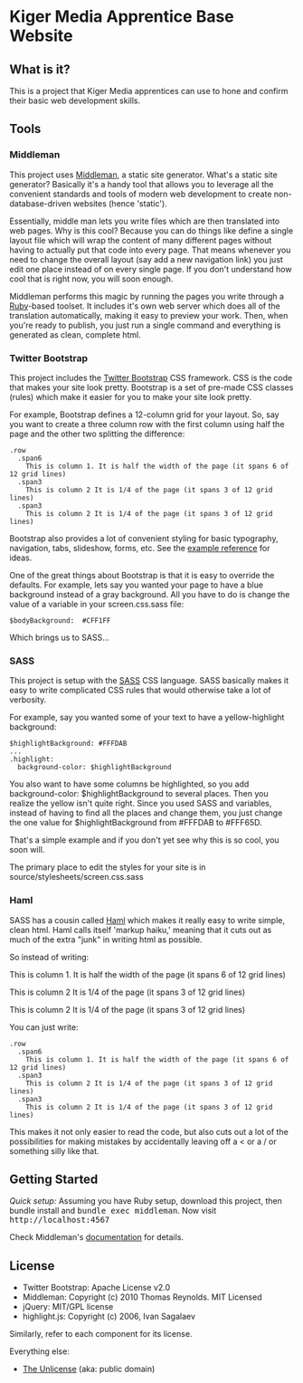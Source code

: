 # Kiger Media Apprentice Base Website


## What is it?

This is a project that Kiger Media apprentices can use to hone and confirm their basic web development skills.

## Tools

### Middleman

This project uses [Middleman](http://middlemanapp.com/), a static site generator. What's a static site generator? Basically it's a handy tool that allows you to leverage all the convenient standards and tools of modern web development to create non-database-driven websites (hence 'static').

Essentially, middle man lets you write files which are then translated into web pages. Why is this cool? Because you can do things like define a single layout file which will wrap the content of many different pages without having to actually put that code into every page. That means whenever you need to change the overall layout (say add a new navigation link) you just edit one place instead of on every single page. If you don't understand how cool that is right now, you will soon enough.

Middleman performs this magic by running the pages you write through a [Ruby](http://www.ruby-lang.org/en/)-based toolset. It includes it's own web server which does all of the translation automatically, making it easy to preview your work. Then, when you're ready to publish, you just run a single command and everything is generated as clean, complete html.

### Twitter Bootstrap

This project includes the [Twitter Bootstrap](http://twitter.github.io/bootstrap/) CSS framework. CSS is the code that makes your site look pretty. Bootstrap is a set of pre-made CSS classes (rules) which make it easier for you to make your site look pretty.

For example, Bootstrap defines a 12-column grid for your layout. So, say you want to create a three column row with the first column using half the page and the other two splitting the difference:

    .row
      .span6
        This is column 1. It is half the width of the page (it spans 6 of 12 grid lines)
      .span3
        This is column 2 It is 1/4 of the page (it spans 3 of 12 grid lines)
      .span3
        This is column 2 It is 1/4 of the page (it spans 3 of 12 grid lines)

Bootstrap also provides a lot of convenient styling for basic typography, navigation, tabs, slideshow, forms, etc. See the [example reference](http://twitter.github.io/bootstrap/scaffolding.html) for ideas.

One of the great things about Bootstrap is that it is easy to override the defaults. For example, lets say you wanted your page to have a blue background instead of a gray background. All you have to do is change the value of a variable in your screen.css.sass file:

    $bodyBackground:  #CFF1FF

Which brings us to SASS...

### SASS

This project is setup with the [SASS](http://sass-lang.org) CSS language. SASS basically makes it easy to write complicated CSS rules that would otherwise take a lot of verbosity.

For example, say you wanted some of your text to have a yellow-highlight background:

    $highlightBackground: #FFFDAB
    ...
    .highlight:
      background-color: $highlightBackground

You also want to have some columns be highlighted, so you add background-color: $highlightBackground to several places. Then you realize the yellow isn't quite right. Since you used SASS and variables, instead of having to find all the places and change them, you just change the one value for $highlightBackground from #FFFDAB to #FFF65D.

That's a simple example and if you don't yet see why this is so cool, you soon will.

The primary place to edit the styles for your site is in source/stylesheets/screen.css.sass

### Haml

SASS has a cousin called [Haml](http://haml.info/) which makes it really easy to write simple, clean html. Haml calls itself 'markup haiku,' meaning that it cuts out as much of the extra "junk" in writing html as possible.

So instead of writing:

  <div class="row">
      <div class="span6">
        <p>
          This is column 1. It is half the width of the page (it spans 6 of 12 grid lines)
        </p>
      </div>
      <div class="span3">
        <p>
          This is column 2 It is 1/4 of the page (it spans 3 of 12 grid lines)
        </p>
      </div>
      <div class="span3">
        <p>
          This is column 2 It is 1/4 of the page (it spans 3 of 12 grid lines)
        </p>
      </div>
    </div>

You can just write:

    .row
      .span6
        This is column 1. It is half the width of the page (it spans 6 of 12 grid lines)
      .span3
        This is column 2 It is 1/4 of the page (it spans 3 of 12 grid lines)
      .span3
        This is column 2 It is 1/4 of the page (it spans 3 of 12 grid lines)

This makes it not only easier to read the code, but also cuts out a lot of the possibilities for making mistakes by accidentally leaving off a < or a / or something silly like that.

## Getting Started

_Quick setup:_ Assuming you have Ruby setup, download this project, then <kdb>bundle install</kbd> and <kbd>bundle exec middleman</kbd>. Now visit <kbd>http://localhost:4567</kbd>

Check Middleman's [documentation](https://github.com/middleman/middleman) for details.

## License

* Twitter Bootstrap: Apache License v2.0
* Middleman: Copyright (c) 2010 Thomas Reynolds. MIT Licensed
* jQuery: MIT/GPL license
* highlight.js: Copyright (c) 2006, Ivan Sagalaev

Similarly, refer to each component for its license.

Everything else:

* [The Unlicense](http://unlicense.org/) (aka: public domain)
